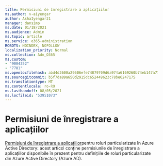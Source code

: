 ```yaml
---
title: Permisiuni de înregistrare a aplicațiilor
ms.author: v-aiyengar
author: AshaIyengar21
manager: dansimp
ms.date: 01/18/2021
ms.audience: Admin
ms.topic: article
ms.service: o365-administration
ROBOTS: NOINDEX, NOFOLLOW
localization_priority: Normal
ms.collection: Adm_O365
ms.custom:
- "9004352"
- "7781"
ms.openlocfilehash: abd4d2600a29506efe74079709d6a974a6169260b74eb147a7787722c4b799c5
ms.sourcegitcommit: b5f7da89a650d2915dc652449623c78be6247175
ms.translationtype: MT
ms.contentlocale: ro-RO
ms.lasthandoff: 08/05/2021
ms.locfileid: "53951073"
---
```

# <a name="app-registration-permissions"></a>Permisiuni de înregistrare a aplicațiilor

[Permisiuni de înregistrare a aplicațiilor](https://docs.microsoft.com/azure/active-directory/roles/custom-available-permissions)pentru roluri particularizate în Azure Active Directory: acest articol conține permisiunile de înregistrare a aplicațiilor disponibile în prezent pentru definițiile de roluri particularizate din Azure Active Directory (Azure AD).
